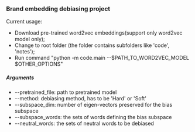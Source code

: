 ### Brand embedding debiasing project

Current usage:
* Download pre-trained word2vec embeddings(support only word2vec model only);
* Change to root folder (the folder contains subfolders like 'code', 'notes');
* Run command "python -m code.main --$PATH_TO_WORD2VEC_MODEL $OTHER_OPTIONS"

##### Arguments
* --pretrained_file: path to pretrained model
* --method: debiasing method, has to be 'Hard' or 'Soft'
* --subspace_dim: number of eigen-vectors preserved for the bias subspace
* --subspace_words: the sets of words defining the bias subspace
* --neutral_words: the sets of neutral words to be debiased
